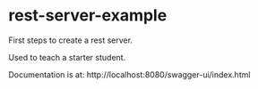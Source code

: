 # rest-server-example
First steps to create a rest server.

Used to teach a starter student.

Documentation is at: http://localhost:8080/swagger-ui/index.html
